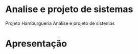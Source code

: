 # Analise e projeto de sistemas
Projeto Hamburgueria Análise e projeto de sistemas

# Apresentação 

